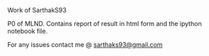 Work of SarthakS93

P0 of MLND.
Contains report of result in html form and the ipython notebook file.

For any issues contact me @ sarthaks93@gmail.com
